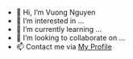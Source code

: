 - 👋 Hi, I’m Vuong Nguyen
- 👀 I’m interested in ...
- 🌱 I’m currently learning ...
- 💞️ I’m looking to collaborate on ...
- 📫 Contact me via [My Profile](https://vuonghnit.github.io/)

<!---
vuonghnit/vuonghnit is a ✨ special ✨ repository because its `README.md` (this file) appears on your GitHub profile.
You can click the Preview link to take a look at your changes.
--->
